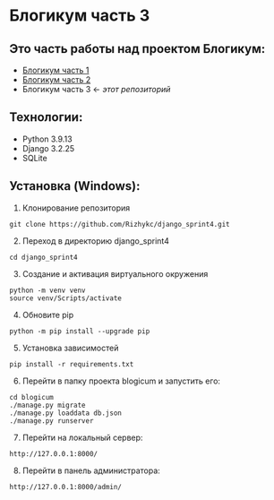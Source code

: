 # Блогикум часть 3

## Это часть работы над проектом Блогикум:

- [Блогикум часть 1](https://github.com/Rizhykc/django_sprint1)
- [Блогикум часть 2](https://github.com/Rizhykc/django_sprint3)
- Блогикум часть 3 ← _этот репозиторий_

## Технологии:

- Python 3.9.13
- Django 3.2.25
- SQLite

## Установка (Windows):

1. Клонирование репозитория

```
git clone https://github.com/Rizhykc/django_sprint4.git
```

2. Переход в директорию django_sprint4

```
cd django_sprint4
```

3. Создание и активация виртуального окружения

```
python -m venv venv
source venv/Scripts/activate
```

4. Обновите pip

```
python -m pip install --upgrade pip
```

5. Установка зависимостей

```
pip install -r requirements.txt
```

6. Перейти в папку проекта blogicum и запустить его:

```
cd blogicum
./manage.py migrate
./manage.py loaddata db.json
./manage.py runserver
```

7. Перейти на локальный сервер:

```
http://127.0.0.1:8000/
```

8. Перейти в панель администратора:

```
http://127.0.0.1:8000/admin/
```
